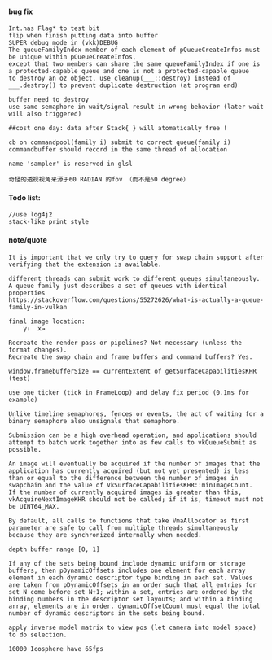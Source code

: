 #### bug fix
    Int.has Flag* to test bit
    flip when finish putting data into buffer
    SUPER debug mode in (vkk)DEBUG
    The queueFamilyIndex member of each element of pQueueCreateInfos must be unique within pQueueCreateInfos, 
    except that two members can share the same queueFamilyIndex if one is a protected-capable queue and one is not a protected-capable queue
    to destroy an oz object, use cleanup(___::destroy) instead of ___.destroy() to prevent duplicate destruction (at program end)
    
    buffer need to destroy
    use same semaphore in wait/signal result in wrong behavior (later wait will also triggered)
    
    ##cost one day: data after Stack{ } will atomatically free !
    
    cb on commandpool(family i) submit to correct queue(family i)
    commandbuffer should record in the same thread of allocation
    
    name 'sampler' is reserved in glsl
    
    奇怪的透视视角来源于60 RADIAN 的fov （而不是60 degree）
    
    
#### Todo list: 
    //use log4j2
    stack-like print style
    
#### note/quote
    It is important that we only try to query for swap chain support after verifying that the extension is available.
    
    different threads can submit work to different queues simultaneously.
    A queue family just describes a set of queues with identical properties
    https://stackoverflow.com/questions/55272626/what-is-actually-a-queue-family-in-vulkan
    
    final image location:
        y↓  x→
        
    Recreate the render pass or pipelines? Not necessary (unless the format changes).
    Recreate the swap chain and frame buffers and command buffers? Yes.
    
    window.framebufferSize == currentExtent of getSurfaceCapabilitiesKHR (test)
    
    use one ticker (tick in FrameLoop) and delay fix period (0.1ms for example)
    
    Unlike timeline semaphores, fences or events, the act of waiting for a binary semaphore also unsignals that semaphore.
    
    Submission can be a high overhead operation, and applications should attempt to batch work together into as few calls to vkQueueSubmit as possible.
    
    An image will eventually be acquired if the number of images that the application has currently acquired (but not yet presented) is less than or equal to the difference between the number of images in swapchain and the value of VkSurfaceCapabilitiesKHR::minImageCount. 
    If the number of currently acquired images is greater than this, vkAcquireNextImageKHR should not be called; if it is, timeout must not be UINT64_MAX.
    
    By default, all calls to functions that take VmaAllocator as first parameter are safe to call from multiple threads simultaneously because they are synchronized internally when needed.
    
    depth buffer range [0, 1]
    
    If any of the sets being bound include dynamic uniform or storage buffers, then pDynamicOffsets includes one element for each array element in each dynamic descriptor type binding in each set. Values are taken from pDynamicOffsets in an order such that all entries for set N come before set N+1; within a set, entries are ordered by the binding numbers in the descriptor set layouts; and within a binding array, elements are in order. dynamicOffsetCount must equal the total number of dynamic descriptors in the sets being bound.
    
    apply inverse model matrix to view pos (let camera into model space) to do selection.
    
    10000 Icosphere have 65fps 